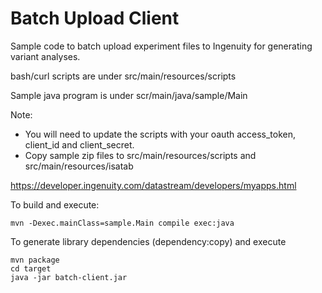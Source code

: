 # Batch Upload Client

Sample code to batch upload experiment files to Ingenuity for generating variant analyses.

bash/curl scripts are under src/main/resources/scripts

Sample java program is under scr/main/java/sample/Main

Note: 

  * You will need to update the scripts with your oauth access_token, client_id and client_secret.  
  * Copy sample zip files to src/main/resources/scripts and src/main/resources/isatab

https://developer.ingenuity.com/datastream/developers/myapps.html

To build and execute:

    mvn -Dexec.mainClass=sample.Main compile exec:java

To generate library dependencies (dependency:copy) and execute

    mvn package    
    cd target
    java -jar batch-client.jar